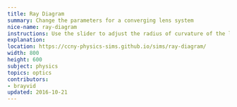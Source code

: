 ```yaml
---
title: Ray Diagram
summary: Change the parameters for a converging lens system
nice-name: ray-diagram
instructions: Use the slider to adjust the radius of curvature of the lens. Grab the object candle to change its position and size. See the effects in the image.
explanation:
location: https://ccny-physics-sims.github.io/sims/ray-diagram/
width: 800
height: 600
subject: physics
topics: optics
contributors:
- brayvid
updated: 2016-10-21
---
```

